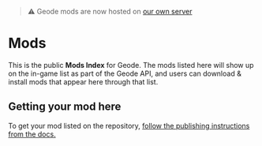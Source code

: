 > ⚠️ Geode mods are now hosted on [our own server](https://github.com/geode-sdk/server)

# Mods

This is the public **Mods Index** for Geode. The mods listed here will show up on the in-game list as part of the Geode API, and users can download & install mods that appear here through that list.

## Getting your mod here

To get your mod listed on the repository, [follow the publishing instructions from the docs.](https://docs.geode-sdk.org/mods/publishing)
